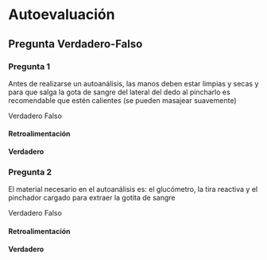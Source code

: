 # Autoevaluación

## Pregunta Verdadero-Falso

### Pregunta 1

Antes de realizarse un autoanálisis, las manos deben estar limpias y secas y para que salga la gota de sangre del lateral del dedo al pincharlo es recomendable que estén calientes (se pueden masajear suavemente)

 Verdadero  Falso

#### Retroalimentación

**Verdadero**

### Pregunta 2

El material necesario en el autoanálisis es: el glucómetro, la tira reactiva y el pinchador cargado para extraer la gotita de sangre

 Verdadero  Falso

#### Retroalimentación

**Verdadero**

